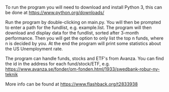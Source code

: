 To run the program you will need to download and install Python 3, this can be done at https://www.python.org/downloads/

Run the program by double-clicking on main.py. You will then be prompted to enter a path for the fundlist, e.g. example.list. 
The program will then download and display data for the fundlist, sorted after 3-month performance. 
Then you will get the option to only list the top n funds, where n is decided by you.
At the end the program will print some statistics about the US Unemployment rate.

The program can handle funds, stocks and ETF's from Avanza. You can find the id in the address for each fund/stock/ETF, 
e.g. https://www.avanza.se/fonder/om-fonden.html/1933/swedbank-robur-ny-teknik

More info can be found at https://www.flashback.org/t2833938
